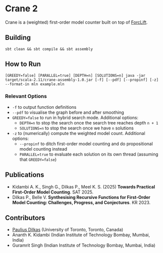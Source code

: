 # Crane 2
Crane is a (weighted) first-order model counter built on top of [ForcLift](https://github.com/UCLA-StarAI/Forclift).

## Building

```
sbt clean && sbt compile && sbt assembly
```

## How to Run

```
[GREEDY=false] [PARALLEL=true] [DEPTH=n] [SOLUTIONS=n] java -jar target/scala-2.11/crane-assembly-1.0.jar [-f] [--pdf] [--propinf] [-z] --format-in mln example.mln
```

### Relevant Options
* `-f` to output function definitions
* `--pdf` to visualise the graph before and after smoothing
* `GREEDY=false` to run in hybrid search mode. Additional options:
  * `DEPTH=n` to stop the search once the search tree reaches depth `n + 1`
  * `SOLUTIONS=n` to stop the search once we have `n` solutions
* `-z` to (numerically) compute the weighted model count. Additional options:
  * `--propinf` to ditch first-order model counting and do propositional model counting instead
  * `PARALLEL=true` to evaluate each solution on its own thread (assuming that `GREEDY=false`)

## Publications
* Kidambi A. K., Singh G., Dilkas P., Meel K. S. (2025) **Towards Practical First-Order Model Counting**. SAT 2025.
* Dilkas P., Belle V. **Synthesising Recursive Functions for First-Order Model Counting: Challenges, Progress, and Conjectures**. KR 2023.

## Contributors
* [Paulius Dilkas](https://dilkas.github.io/) (University of Toronto, Toronto, Canada)
* Ananth K. Kidambi (Indian Institute of Technology Bombay, Mumbai, India)
* Guramrit Singh (Indian Institute of Technology Bombay, Mumbai, India)
